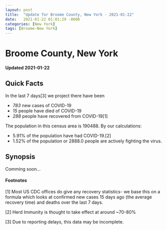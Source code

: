 ```yaml
---
layout: post
title:  "Update for Broome County, New York - 2021-01-22"
date:   2021-01-22 01:01:29 -0600
categories: [New York]
tags: [Broome-New York]
---
```


# Broome County, New York
#### Updated 2021-01-22

## Quick Facts

In the last 7 days[3] we project there have been
- *783* new cases of COVID-19
- *15* people have died of COVID-19
- *288* people have recovered from COVID-19[1]

The population in this census area is 190488. By our calculations:
- 5.91% of the population have had COVID-19.[2]
- 1.52% of the population or 2888.0 people are actively fighting the virus.

## Synopsis

Comming soon...


#### Footnotes

[1] Most US CDC offices do give any recovery statistics- we base this on a formula which looks at confirmed new cases
15 days ago (the average recovery time) and deaths over the last 7 days.

[2] Herd Immunity is thought to take effect at around ~70-80%

[3] Due to reporting delays, this data may be incomplete.
 
    